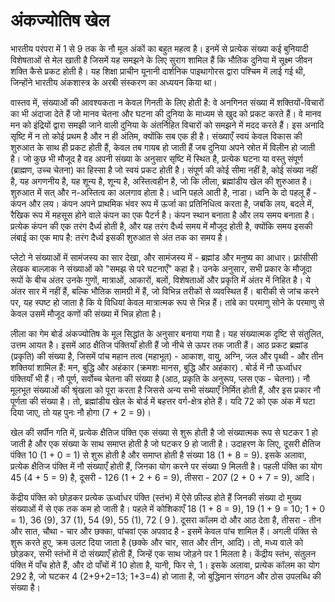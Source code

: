 # अंकज्योतिष खेल

भारतीय परंपरा में 1 से 9 तक के नौ मूल अंकों का बहुत महत्व है। इनमें से प्रत्येक संख्या कई बुनियादी विशेषताओं से मेल खाती है जिसमें यह समझने के लिए सुराग शामिल हैं कि भौतिक दुनिया में सूक्ष्म जीवन शक्ति कैसे प्रकट होती है। यह शिक्षा प्राचीन यूनानी दार्शनिक पाइथागोरस द्वारा पश्चिम में लाई गई थी, जिन्होंने भारतीय अंकशास्त्र के अरबी संस्करण का अध्ययन किया था।

वास्तव में, संख्याओं की आवश्यकता न केवल गिनती के लिए होती है: वे अनगिनत संख्या में शक्तियों-विचारों का भी अंदाजा देते हैं जो मानव चेतना और घटना की दुनिया के माध्यम से खुद को प्रकट करते हैं। वे मानव मन को इंद्रियों द्वारा समझी जाने वाली दुनिया के अंतर्निहित विचारों को समझने में मदद करते हैं। इस अनादि सृष्टि में न तो कोई प्रथम है और न ही अंतिम, क्योंकि सब एक ही है। संख्याएँ स्वयं केवल विकास की शुरुआत के साथ ही प्रकट होती हैं, केवल तब गायब हो जाती हैं जब दुनिया अपने स्रोत में विलीन हो जाती है। जो कुछ भी मौजूद है वह अपनी संख्या के अनुसार सृष्टि में स्थित है, प्रत्येक घटना या वस्तु संपूर्ण (ब्राह्मण, उच्च चेतना) का हिस्सा है जो स्वयं प्रकट होती है। संपूर्ण की कोई सीमा नहीं है, कोई संख्या नहीं है, यह अगणनीय है, यह शून्य है, शून्य है, अस्तित्वहीन है, जो कि लीला, ब्रह्मांडीय खेल की शुरुआत है। शुरुआत में सत् और न-अस्तित्व का अलगाव होता है। ध्वनि पहले आती है, नाडा। ध्वनि के दो पहलू हैं - कंपन और लय। कंपन अपने प्राथमिक भंवर रूप में ऊर्जा का प्रतिनिधित्व करता है, जबकि लय, बदले में, रैखिक रूप में महसूस होने वाले कंपन का एक पैटर्न है। कंपन स्थान बनाता है और लय समय बनाता है। प्रत्येक कंपन की एक तरंग दैर्ध्य होती है, और यह तरंग दैर्ध्य समय में मौजूद होती है, क्योंकि समय इसकी लंबाई का एक माप है: तरंग दैर्ध्य इसकी शुरुआत से अंत तक का समय है।

प्लेटो ने संख्याओं में सामंजस्य का सार देखा, और सामंजस्य में - ब्रह्मांड और मनुष्य का आधार। फ़्रांसीसी लेखक बाल्ज़ाक ने संख्याओं को "समझ से परे घटनाएँ" कहा है। उनके अनुसार, सभी प्रकार के मौजूदा रूपों के बीच अंतर उनके गुणों, मात्राओं, आकारों, बलों, विशेषताओं और प्रकृति में अंतर में निहित है। ये अंतर सार में नहीं हैं, बल्कि भौतिक सामग्री में हैं, जो विभिन्न तरीकों से व्यवस्थित हैं। बारीकी से जांच करने पर, यह स्पष्ट हो जाता है कि ये विधियां केवल मात्रात्मक रूप से भिन्न हैं। तांबे का परमाणु सोने के परमाणु से केवल उसमें मौजूद कणों की संख्या में भिन्न होता है।

लीला का गेम बोर्ड अंकज्योतिष के मूल सिद्धांत के अनुसार बनाया गया है। यह संख्यात्मक दृष्टि से संतुलित, उत्तम आयत है। इसमें आठ क्षैतिज पंक्तियाँ होती हैं जो नीचे से ऊपर तक जाती हैं। आठ प्रकट ब्रह्मांड (प्रकृति) की संख्या है, जिसमें पांच महान तत्व (महाभूत) - आकाश, वायु, अग्नि, जल और पृथ्वी - और तीन शक्तियां शामिल हैं: मन, बुद्धि और अहंकार (क्रमशः मानस, बुद्धि और अहंकार) . बोर्ड में नौ ऊर्ध्वाधर पंक्तियाँ भी हैं। नौ पूर्ण, सर्वोच्च चेतना की संख्या है (आठ, प्रकृति के अनुरूप, प्लस एक - चेतना)। नौ मूलभूत संख्याओं की श्रृंखला को पूरा करता है जिससे अन्य सभी संख्याएँ निर्मित होती हैं, और इस प्रकार नौ पूर्णता की संख्या है। तो, ब्रह्मांडीय खेल के बोर्ड में बहत्तर वर्ग-क्षेत्र होते हैं। यदि 72 को एक अंक में घटा दिया जाए, तो यह पुनः नौ होगा (7 + 2 = 9)।

खेल की सर्पीन गति में, प्रत्येक क्षैतिज पंक्ति एक संख्या से शुरू होती है जो संख्यात्मक रूप से घटकर 1 हो जाती है और एक संख्या के साथ समाप्त होती है जो घटकर 9 हो जाती है। उदाहरण के लिए, दूसरी क्षैतिज पंक्ति 10 (1 + 0 = 1) से शुरू होती है और समाप्त होती है संख्या 18 (1 + 8 = 9). इसके अलावा, प्रत्येक क्षैतिज पंक्ति में नौ संख्याएँ होती हैं, जिनका योग करने पर संख्या 9 मिलती है। पहली पंक्ति का योग 45 (4 + 5 = 9) है, दूसरी - 126 (1 + 2 + 6 = 9), तीसरा - 207 (2 + 0 + 7 = 9), आदि।

केंद्रीय पंक्ति को छोड़कर प्रत्येक ऊर्ध्वाधर पंक्ति (स्तंभ) में ऐसे फ़ील्ड होते हैं जिनकी संख्या दो मुख्य संख्याओं में से एक तक कम हो जाती है। पहले में कोशिकाएँ 18 (1 + 8 = 9), 19 (1 + 9 = 10; 1 + 0 = 1), 36 (9), 37 (1), 54 (9), 55 (1), 72 ( 9 ). दूसरा कॉलम दो और आठ देता है, तीसरा - तीन और सात, चौथा - चार और छक्का, पांचवां एक अपवाद है - इसमें केवल पांच शामिल हैं। अगली पंक्ति से शुरू करते हुए, क्रम उलट दिया जाता है (छक्के और चार, सात और तीन, आदि)। तो, मध्य वाले को छोड़कर, सभी स्तंभों में दो संख्याएँ होती हैं, जिन्हें एक साथ जोड़ने पर 1 मिलता है। केंद्रीय स्तंभ, संतुलन पंक्ति में पाँच होते हैं, और दो पाँचों में 10 होता है, यानी, फिर से, 1। इसके अलावा, प्रत्येक कॉलम का योग 292 है, जो घटकर 4 (2+9+2=13; 1+3=4) हो जाता है, जो बुद्धिमान संगठन और ठोस उपलब्धि की संख्या है।
